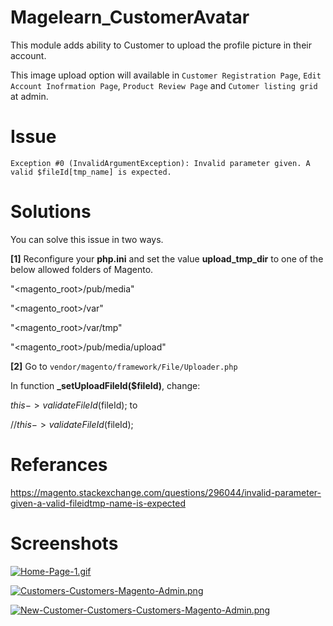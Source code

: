 # Magelearn_CustomerAvatar
This module adds ability to Customer to upload the profile picture in their account.

This image upload option will available in `Customer Registration Page`, `Edit Account Inofrmation Page`, `Product Review Page` and `Cutomer listing grid` at admin.

# Issue
`Exception #0 (InvalidArgumentException): Invalid parameter given. A valid $fileId[tmp_name] is expected.`

# Solutions

You can solve this issue in two ways.

<b>[1]</b> Reconfigure your <b>php.ini</b> and set the value <b>upload_tmp_dir</b> to one of the below allowed folders of Magento.

"<magento_root>/pub/media"

"<magento_root>/var"

"<magento_root>/var/tmp"

"<magento_root>/pub/media/upload"

<b>[2]</b> Go to <code>vendor/magento/framework/File/Uploader.php</code>

In function <b>_setUploadFileId($fileId)</b>, change:

$this->validateFileId($fileId);
to

//$this->validateFileId($fileId);


# Referances
https://magento.stackexchange.com/questions/296044/invalid-parameter-given-a-valid-fileidtmp-name-is-expected

# Screenshots

[![Home-Page-1.gif](https://i.postimg.cc/XJSLB26R/Home-Page-1.gif)](https://postimg.cc/CZ7kWs17)

[![Customers-Customers-Magento-Admin.png](https://i.postimg.cc/7654bZDs/Customers-Customers-Magento-Admin.png)](https://postimg.cc/ygCtbBDc)

[![New-Customer-Customers-Customers-Magento-Admin.png](https://i.postimg.cc/kMt9mGTD/New-Customer-Customers-Customers-Magento-Admin.png)](https://postimg.cc/qg0WcJVd)
